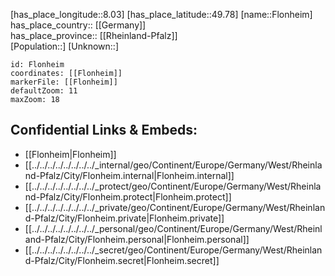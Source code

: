 ﻿---
location: [49.78,8.03] 
mapzoom: [7,12] 
mapmarker: city 
type: City
tags:
- geo/City


SpocWebEntityId: 30193
isDeleted: false
confidential: public

---
[has_place_longitude::8.03] 
[has_place_latitude::49.78] 
[name::Flonheim] 
has_place_country:: [[Germany]]  
has_place_province:: [[Rheinland-Pfalz]]  
[Population::] 
[Unknown::] 


```leaflet
id: Flonheim
coordinates: [[Flonheim]] 
markerFile: [[Flonheim]] 
defaultZoom: 11 
maxZoom: 18
```


## Confidential Links & Embeds: 
- [[Flonheim|Flonheim]]  
- [[../../../../../../../../_internal/geo/Continent/Europe/Germany/West/Rheinland-Pfalz/City/Flonheim.internal|Flonheim.internal]] 
- [[../../../../../../../../_protect/geo/Continent/Europe/Germany/West/Rheinland-Pfalz/City/Flonheim.protect|Flonheim.protect]] 
- [[../../../../../../../../_private/geo/Continent/Europe/Germany/West/Rheinland-Pfalz/City/Flonheim.private|Flonheim.private]] 
- [[../../../../../../../../_personal/geo/Continent/Europe/Germany/West/Rheinland-Pfalz/City/Flonheim.personal|Flonheim.personal]] 
- [[../../../../../../../../_secret/geo/Continent/Europe/Germany/West/Rheinland-Pfalz/City/Flonheim.secret|Flonheim.secret]] 
